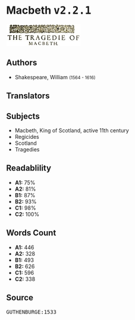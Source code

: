 # Macbeth <kbd>v2.2.1</kbd>

![](./cover.medium.jpg "")

## Authors


 - Shakespeare, William <small>(1564 - 1616)</small>

## Translators



## Subjects


 - Macbeth, King of Scotland, active 11th century
 - Regicides
 - Scotland
 - Tragedies

## Readablility


 - **A1:** 75%
 - **A2:** 81%
 - **B1:** 87%
 - **B2:** 93%
 - **C1:** 98%
 - **C2:** 100%

## Words Count


 - **A1:** 446
 - **A2:** 328
 - **B1:** 493
 - **B2:** 626
 - **C1:** 596
 - **C2:** 338

## Source


<kbd>GUTHENBURGE:1533</kbd>
